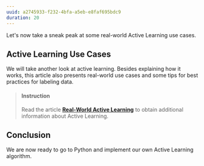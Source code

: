 ```yaml
---
uuid: a2745933-f232-4bfa-a5eb-e8faf695bdc9
duration: 20
---
```


Let's now take a sneak peak at some real-world Active Learning use cases.

## Active Learning Use Cases

We will take another look at active learning. Besides explaining how it works, this article also presents real-world use cases and some tips for best practices for labeling data.

> #### Instruction
> Read the article [**Real-World Active Learning**](https://www.oreilly.com/content/real-world-active-learning/) to obtain additional information about Active Learning.


## Conclusion

We are now ready to go to Python and implement our own Active Learning algorithm. 